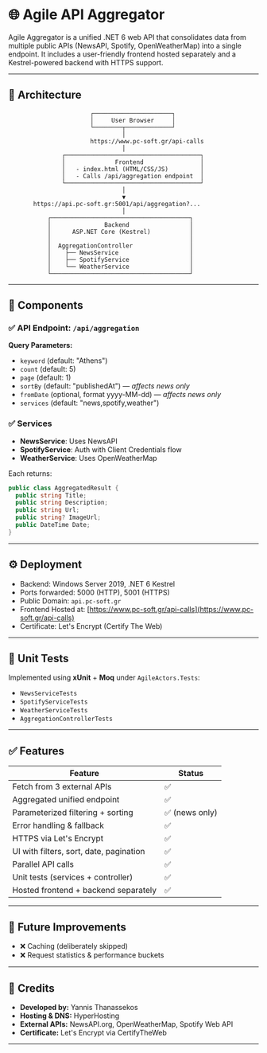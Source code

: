 # 🌐 Agile API Aggregator

Agile Aggregator is a unified .NET 6 web API that consolidates data from multiple public APIs (NewsAPI, Spotify, OpenWeatherMap) into a single endpoint. It includes a user-friendly frontend hosted separately and a Kestrel-powered backend with HTTPS support.

---

## 📐 Architecture

```
                       ┌──────────────────────┐
                       │     User Browser     │
                       └────────┬─────────────┘
                                │
                       https://www.pc-soft.gr/api-calls
                                │
               ┌──────────────────────────────────────┐
               │              Frontend                │
               │   - index.html (HTML/CSS/JS)         │
               │   - Calls /api/aggregation endpoint  │
               └──────────────────────────────────────┘
                                │
                                ▼
       https://api.pc-soft.gr:5001/api/aggregation?...
                                │
           ┌───────────────────────────────────────┐
           │               Backend                 │
           │      ASP.NET Core (Kestrel)           │
           │                                       │
           │  AggregationController                │
           │    ├── NewsService                    │
           │    ├── SpotifyService                 │
           │    └── WeatherService                 │
           └───────────────────────────────────────┘
```

---

## 🧩 Components

### ✅ API Endpoint: `/api/aggregation`

**Query Parameters:**

- `keyword` (default: "Athens")
- `count` (default: 5)
- `page` (default: 1)
- `sortBy` (default: "publishedAt") — *affects news only*
- `fromDate` (optional, format yyyy-MM-dd) — *affects news only*
- `services` (default: "news,spotify,weather")

### ✅ Services

- **NewsService**: Uses NewsAPI
- **SpotifyService**: Auth with Client Credentials flow
- **WeatherService**: Uses OpenWeatherMap

Each returns:
```csharp
public class AggregatedResult {
  public string Title;
  public string Description;
  public string Url;
  public string? ImageUrl;
  public DateTime Date;
}
```

---

## ⚙️ Deployment

- Backend: Windows Server 2019, .NET 6 Kestrel
- Ports forwarded: 5000 (HTTP), 5001 (HTTPS)
- Public Domain: `api.pc-soft.gr`
- Frontend Hosted at: [https://www.pc-soft.gr/api-calls](https://www.pc-soft.gr/api-calls)
- Certificate: Let's Encrypt (Certify The Web)

---

## 🧪 Unit Tests

Implemented using **xUnit** + **Moq** under `AgileActors.Tests`:

- `NewsServiceTests`
- `SpotifyServiceTests`
- `WeatherServiceTests`
- `AggregationControllerTests`

---

## ✅ Features

| Feature                                      | Status  |
|---------------------------------------------|---------|
| Fetch from 3 external APIs                  | ✅      |
| Aggregated unified endpoint                 | ✅      |
| Parameterized filtering + sorting           | ✅ (news only) |
| Error handling & fallback                   | ✅      |
| HTTPS via Let's Encrypt                     | ✅      |
| UI with filters, sort, date, pagination     | ✅      |
| Parallel API calls                          | ✅      |
| Unit tests (services + controller)          | ✅      |
| Hosted frontend + backend separately        | ✅      |

---

## 🧠 Future Improvements

- ❌ Caching (deliberately skipped)
- ❌ Request statistics & performance buckets

---

## 🙌 Credits

- **Developed by:** Yannis Thanassekos
- **Hosting & DNS:** HyperHosting
- **External APIs:** NewsAPI.org, OpenWeatherMap, Spotify Web API
- **Certificate:** Let's Encrypt via CertifyTheWeb

---
